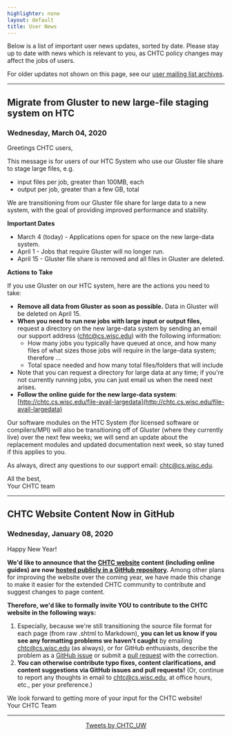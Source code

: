 ```yaml
---
highlighter: none
layout: default
title: User News
---
```


Below is a list of important user news updates, sorted by date. Please
stay up to date with news which is relevant to you, as CHTC policy
changes may affect the jobs of users.

For older updates not shown on this page, see our [user mailing list
archives](https://www-auth.cs.wisc.edu/lists/chtc-users/).


------------------------------------------------------------------------

## Migrate from Gluster to new large-file staging system on HTC
### Wednesday, March 04, 2020

Greetings CHTC users,

This message is for users of our HTC System who use our Gluster file share to stage large files, e.g.
*   input files per job, greater than 100MB, each
*   output per job, greater than a few GB, total

We are transitioning from our Gluster file share for large data to a new system, with the goal of providing improved performance and stability.

**Important Dates**
*   March 4 (today) - Applications open for space on the new large-data system.  
*   April 1 - Jobs that require Gluster will no longer run.
*   April 15 - Gluster file share is removed and all files in Gluster are deleted.
    

**Actions to Take**

If you use Gluster on our HTC system, here are the actions you need to take:
*   **Remove all data from Gluster as soon as possible.** Data in Gluster will be deleted on April 15.
*   **When you need to run new jobs with large input or output files,** request a directory on the new large-data system by sending an email our support address ([chtc@cs.wisc.edu](mailto:chtc@cs.wisc.edu)) with the following information:
	*   How many jobs you typically have queued at once, and how many files of what sizes those jobs will require in the large-data system; therefore ...
	*   Total space needed and how many total files/folders that will include
*   Note that you can request a directory for large data at any time; if you're not currently running jobs, you can just email us when the need next arises.    
*   **Follow the online guide for the new large-data system**: [http://chtc.cs.wisc.edu/file-avail-largedata](http://chtc.cs.wisc.edu/file-avail-largedata)

Our software modules on the HTC System (for licensed software or compilers/MPI) will also be transitioning off of Gluster (where they currently live) over the next few weeks; we will send an update about the replacement modules and updated documentation next week, so stay tuned if this applies to you.

As always, direct any questions to our support email: [chtc@cs.wisc.edu](mailto:chtc@cs.wisc.edu).

All the best,  
Your CHTC team


------------------------------------------------------------------------

## CHTC Website Content Now in GitHub
### Wednesday, January 08, 2020

Happy New Year!


**We'd like to announce that the [CHTC website](http://chtc.cs.wisc.edu/) content (including online guides) are now [hosted publicly in a GitHub repository](https://github.com/CHTC/chtc-website-source).** Among other plans for improving the website over the coming year, we have made this change to make it easier for the extended CHTC community to contribute and suggest changes to page content.

**Therefore, we'd like to formally invite YOU to contribute to the CHTC website in the following ways:**

1. Especially, because we're still transitioning the source file format for each page (from raw .shtml to Markdown), **you can let us know if you see any formatting problems we haven't caught** by emailing [chtc@cs.wisc.edu](mailto:chtc@cs.wisc.edu) (as always), or for GitHub enthusiasts, describe the problem as a [GitHub issue](https://github.com/CHTC/chtc-website-source/issues) or submit a [pull request](https://github.com/CHTC/chtc-website-source/pulls) with the correction.
2. **You can otherwise contribute typo fixes, content clarifications, and content suggestions via GitHub issues and pull requests!** (Or, continue to report any thoughts in email to [chtc@cs.wisc.edu](mailto:chtc@cs.wisc.edu), at office hours, etc., per your preference.)

We look forward to getting more of your input for the CHTC website!  
Your CHTC Team


------------------------------------------------------------------------


<center><a class="twitter-timeline" data-width="800" data-height="500" data-theme="light" data-link-color="#2B7BB9" href="https://twitter.com/CHTC_UW?ref_src=twsrc%5Etfw">Tweets by CHTC_UW</a> <script async src="https://platform.twitter.com/widgets.js" charset="utf-8"></script></center>

